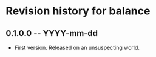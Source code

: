 # Revision history for balance

## 0.1.0.0 -- YYYY-mm-dd

* First version. Released on an unsuspecting world.
